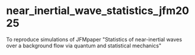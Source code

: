 # near_inertial_wave_statistics_jfm2025
To reproduce simulations of JFMpaper "Statistics of near-inertial waves over a background flow via quantum and statistical mechanics"
